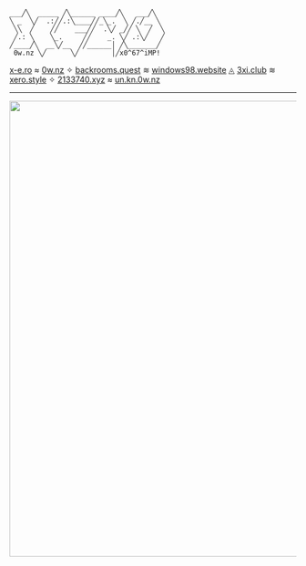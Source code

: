 ```
___╱╲  _____ ╱╲______ ____╱╲   ___╱╲
╲ _  ╲╱  .:╱╱.:╲____╱╱_╲_.  ╲ ╱.╱__ ╲
 ╲╲  ╱    ╱╱    ___╱╱  .╲╱ _╱╱ ╲  ╱  ╲
 ╱.: ╲    ╲_.     ╱╱    _. ╲╱ .:╲╱   ╱
╱____╱╲  __╲╱__  ╱╱______│ ╱╲_______╱
 0w.nz ╲╱      ╲╱        │╱x0^67^iMP!
```

[x-e.ro](https://x-e.ro) ≈ [0w.nz](https://0w.nz) ✧ [backrooms.quest](https//backrooms.quest) ≋ [windows98.website](https://www.windows98.website) ◬ [3xi.club](https://3xi.club) ≋ [xero.style](https://xero.style) ✧ [2133740.xyz](https://2133740.xyz) ≈ [un.kn.0w.nz](https://un.kn.0w.nz/random)

---

<img width=800 src="https://github-profile-trophy.vercel.app/?username=xero&column=6&no-frame=true&no-bg=true&theme=algolia"/>
